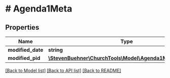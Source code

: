 # # Agenda1Meta

## Properties

Name | Type | Description | Notes
------------ | ------------- | ------------- | -------------
**modified_date** | **string** |  | [optional]
**modified_pid** | [**\StevenBuehner\ChurchTools\Model\Agenda1MetaModifiedPid**](Agenda1MetaModifiedPid.md) |  | [optional]

[[Back to Model list]](../../README.md#models) [[Back to API list]](../../README.md#endpoints) [[Back to README]](../../README.md)
